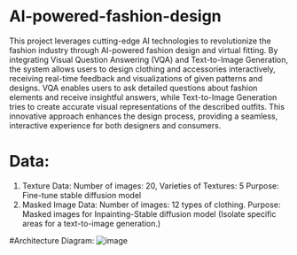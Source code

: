 # AI-powered-fashion-design
This project leverages cutting-edge AI technologies to revolutionize the fashion industry through AI-powered fashion design and virtual fitting. By integrating Visual Question Answering (VQA) and Text-to-Image Generation, the system allows users to design clothing and accessories interactively, receiving real-time feedback and visualizations of given patterns and designs. VQA enables users to ask detailed questions about fashion elements and receive insightful answers, while Text-to-Image Generation tries to create accurate visual representations of the described outfits. This innovative approach enhances the design process, providing a seamless, interactive experience for both designers and consumers.

# Data:
1.	Texture Data:
Number of images: 20, 
Varieties of Textures: 5
Purpose: Fine-tune stable diffusion model
2.	Masked Image Data:
Number of images: 12 types of clothing.
Purpose: Masked images for Inpainting-Stable diffusion model (Isolate specific areas for a text-to-image generation.)


#Architecture Diagram:
![image](https://github.com/ThrinathNelaturi/AI-powered-fashion-design/assets/23274288/242361b8-8713-48a7-9370-ed158f43f715)
